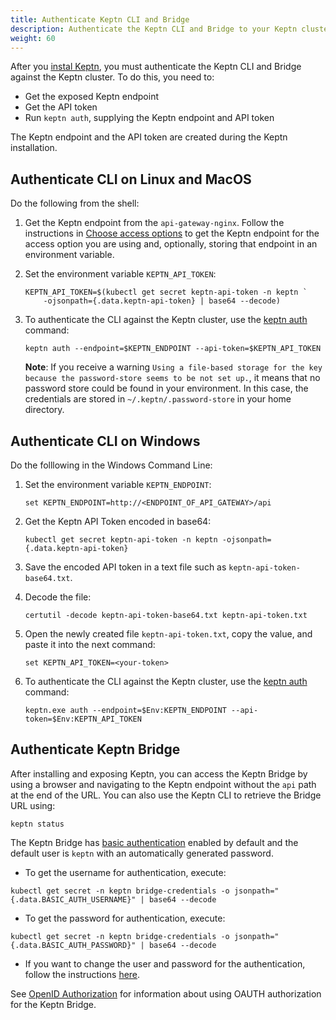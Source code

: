 ```yaml
---
title: Authenticate Keptn CLI and Bridge
description: Authenticate the Keptn CLI and Bridge to your Keptn cluster
weight: 60
---
```


After you [instal Keptn](../helm-install/),
you must authenticate the Keptn CLI and Bridge against the Keptn cluster.
To do this, you need to:

* Get the exposed Keptn endpoint
* Get the API token
* Run `keptn auth`, supplying the Keptn endpoint and API token

The Keptn endpoint and the API token  are created during the Keptn installation.

## Authenticate CLI on Linux and MacOS

Do the following from the shell:

1.  Get the Keptn endpoint from the `api-gateway-nginx`.
    Follow the instructions in [Choose access options](../access/)
    to get the Keptn endpoint for the access option you are using
    and, optionally, storing that endpoint in an environment variable.

1. Set the environment variable `KEPTN_API_TOKEN`:

   ```
   KEPTN_API_TOKEN=$(kubectl get secret keptn-api-token -n keptn `
       -ojsonpath={.data.keptn-api-token} | base64 --decode)
   ```

1. To authenticate the CLI against the Keptn cluster,
   use the [keptn auth](../../reference/cli/commands/keptn_auth/) command:

   ```
   keptn auth --endpoint=$KEPTN_ENDPOINT --api-token=$KEPTN_API_TOKEN
   ```

   **Note**: If you receive a warning
   `Using a file-based storage for the key because the password-store seems to be not set up.`,
   it means that no password store could be found in your environment.
   In this case, the credentials are stored in `~/.keptn/.password-store` in your home directory.

## Authenticate CLI on Windows

Do the folllowing in the Windows Command Line:

1. Set the environment variable `KEPTN_ENDPOINT`:

   ```
   set KEPTN_ENDPOINT=http://<ENDPOINT_OF_API_GATEWAY>/api
   ```

1. Get the Keptn API Token encoded in base64:

   ```
   kubectl get secret keptn-api-token -n keptn -ojsonpath={.data.keptn-api-token}
   ```


1. Save the encoded API token in a text file such as `keptn-api-token-base64.txt`.

1. Decode the file:

   ```
   certutil -decode keptn-api-token-base64.txt keptn-api-token.txt
   ```

1. Open the newly created file `keptn-api-token.txt`,
   copy the value, and paste it into the next command:

   ```
   set KEPTN_API_TOKEN=<your-token>
   ```

1. To authenticate the CLI against the Keptn cluster,
   use the [keptn auth](../../reference/cli/commands/keptn_auth/) command:

   ```
   keptn.exe auth --endpoint=$Env:KEPTN_ENDPOINT --api-token=$Env:KEPTN_API_TOKEN
   ```

## Authenticate Keptn Bridge

After installing and exposing Keptn, you can access the Keptn Bridge by using a browser and navigating to the Keptn endpoint without the `api` path at the end of the URL.
You can also use the Keptn CLI to retrieve the Bridge URL using:

```
keptn status
```

The Keptn Bridge has [basic authentication](../../bridge/basic_authentication/)
enabled by default and the default user is `keptn` with an automatically generated password.

* To get the username for authentication, execute:

```
kubectl get secret -n keptn bridge-credentials -o jsonpath="{.data.BASIC_AUTH_USERNAME}" | base64 --decode
```

* To get the password for authentication, execute:

```
kubectl get secret -n keptn bridge-credentials -o jsonpath="{.data.BASIC_AUTH_PASSWORD}" | base64 --decode
```

* If you want to change the user and password for the authentication,
follow the instructions [here](../../bridge/basic_authentication/#enable-authentication/).

See [OpenID Authorization](../../bridge/oauth/)
for information about using OAUTH authorization for the Keptn Bridge.

